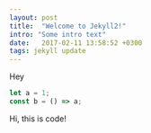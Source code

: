 ```yaml
---
layout: post
title:  "Welcome to Jekyll2!"
intro: "Some intro text"
date:   2017-02-11 13:58:52 +0300
tags: jekyll update
---
```


Hey

```javascript
let a = 1;
const b = () => a;
```

Hi, this is code!